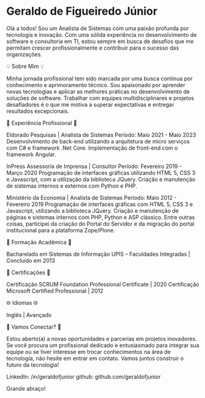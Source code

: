 # Geraldo de Figueiredo Júnior

Olá a todos! Sou um Analista de Sistemas com uma paixão profunda por tecnologia
e inovação. Com uma sólida experiência no desenvolvimento de software e 
consultoria em TI, estou sempre em busca de desafios que me permitam crescer 
profissionalmente e contribuir para o sucesso das organizações.

💡 Sobre Mim 💡

Minha jornada profissional tem sido marcada por uma busca contínua por 
conhecimento e aprimoramento técnico. Sou apaixonado por aprender novas 
tecnologias e aplicar as melhores práticas no desenvolvimento de soluções de 
software. Trabalhar com equipes multidisciplinares e projetos desafiadores é o 
que me motiva a superar expectativas e entregar resultados excepcionais.

🚀 Experiência Profissional 🚀

Eldorado Pesquisas | Analista de Sistemas
Período: Maio 2021 - Maio 2023
Desenvolvimento de back-end utilizando a arquitetura de micro serviços com C# e 
framework .Net Core. Implementação de front-end com o framework Angular.

InPress Assessoria de Imprensa | Consultor
Período: Fevereiro 2019 - Março 2020
Programação de interfaces gráficas utilizando HTML 5, CSS 3 e Javascript, com a
 utilização da biblioteca JQuery. Criação e manutenção de sistemas internos e 
 externos com Python e PHP.

Ministério da Economia | Analista de Sistemas
Período: Maio 2012 - Fevereiro 2019
Programação de interfaces gráficas com HTML 5, CSS 3 e Javascript, utilizando a 
biblioteca JQuery. Criação e manutenção de páginas e sistemas internos com PHP, 
Python e ASP clássico. Entre outras coisas, participei da criação do Portal do
Servidor e da migração do portal institucional para a plataforma Zope/Plone. 

💼 Formação Acadêmica 💼

Bacharelado em Sistemas de Informação
UPIS – Faculdades Integradas | Concluído em 2013

📜 Certificações 📜

Certificação SCRUM Foundation Professional Certificate | 2020
Certificação Microsoft Certified Professional | 2012

🌐 Idiomas 🌐

Inglês | Avançado

🤝 Vamos Conectar? 🤝

Estou aberto(a) a novas oportunidades e parcerias em projetos inovadores. Se 
você procura um profissional dedicado e entusiasmado para integrar sua equipe 
ou se tiver interesse em trocar conhecimentos na área de tecnologia, não hesite
em entrar em contato. Vamos juntos construir o futuro da tecnologia!

LinkedIn: /in/geraldofjunior
github: github.com/geraldofjunior

Grande abraço!